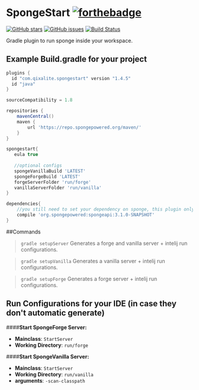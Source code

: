 # SpongeStart [![forthebadge](http://forthebadge.com/images/badges/contains-cat-gifs.svg)](http://forthebadge.com) 
[![GitHub 
stars](https://img.shields.io/github/stars/Qixalite/SpongeStart.svg)](https://github.com/Qixalite/SpongeStart/stargazers) [![GitHub 
issues](https://img.shields.io/github/issues/Qixalite/SpongeStart.svg)](https://github.com/Qixalite/SpongeStart/issues) [![Build 
Status](https://travis-ci.org/Qixalite/SpongeStart.svg?branch=master)](https://travis-ci.org/Qixalite/SpongeStart)

Gradle plugin to run sponge inside your workspace.

## Example Build.gradle for your project
```groovy
plugins {
  id "com.qixalite.spongestart" version "1.4.5"
  id "java"
}

sourceCompatibility = 1.8

repositories {
    mavenCentral()
    maven {
        url 'https://repo.spongepowered.org/maven/'
    }
}

spongestart{
   eula true
   
   //optional configs
   spongeVanillaBuild 'LATEST'
   spongeForgeBuild 'LATEST'
   forgeServerFolder 'run/forge'
   vanillaServerFolder 'run/vanilla'
}

dependencies{
    //you still need to set your dependency on sponge, this plugin only handles the running part.
    compile 'org.spongepowered:spongeapi:3.1.0-SNAPSHOT'
}
```

##Commands
>`gradle setupServer`
> Generates a forge and vanilla server + intelij run configurations.

>`gradle setupVanilla`
> Generates a vanilla server + intelij run configurations.

>`gradle setupForge`
> Generates a forge server + intelij run configurations.


## Run Configurations for your IDE (in case they don't automatic generate)

####**Start SpongeForge Server:**
>
- **Mainclass**: `StartServer`
- **Working Directory**: `run/forge`

####**Start SpongeVanilla Server:**
>
- **Mainclass**: `StartServer`
- **Working Directory**: `run/vanilla`
- **arguments**: `-scan-classpath`
